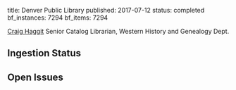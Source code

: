 title: Denver Public Library
published: 2017-07-12
status: completed
bf_instances: 7294
bf_items: 7294


[Craig Haggit](/people/haggit-craig) Senior Catalog Librarian, 
Western History and Genealogy Dept. 

## Ingestion Status

## Open Issues

